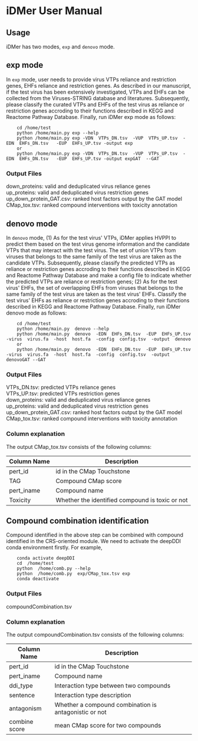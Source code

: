 # iDMer User Manual
## Usage
iDMer has two modes, `exp` and `denovo` mode.
## exp mode
In `exp` mode, user needs to provide virus VTPs reliance and restriction genes, EHFs reliance and restriction genes. As described in our manuscript, if the test virus has been extensively investigated, VTPs and EHFs can be collected from the Viruses-STRING database and literatures. Subsequently, please classify the curated VTPs and EHFs of the test virus as reliance or restriction genes accroding to their functions described in KEGG and Reactome Pathway Database. Finally, run iDMer exp mode as follows:

        cd /home/test
        python /home/main.py exp --help
        python /home/main.py exp -VDN  VTPs_DN.tsv  -VUP  VTPs_UP.tsv  -EDN  EHFs_DN.tsv   -EUP  EHFs_UP.tsv -output exp
        or
        python /home/main.py exp -VDN  VTPs_DN.tsv  -VUP  VTPs_UP.tsv  -EDN  EHFs_DN.tsv   -EUP  EHFs_UP.tsv -output expGAT  --GAT  

### Output Files
down_proteins: valid and deduplicated virus reliance genes  
up_proteins: valid and deduplicated virus restriction genes  
up_down_protein_GAT.csv: ranked host factors output by the GAT model   
CMap_tox.tsv: ranked compound interventions with toxicity annotation   


## denovo mode
In `denovo` mode, (1) As for the test virus' VTPs, iDMer applies HVPPI to predict them based on the test virus genome information and the candidate VTPs that may interact with the test virus. The set of union VTPs from viruses that belongs to the same family of the test virus are taken as the candidate VTPs. Subsequently, please classify the predicted VTPs as reliance or restriction genes accroding to their functions described in KEGG and Reactome Pathway Database and make a config file to indicate whether the predicted VTPs are reliance or restriction genes; (2) As for the test virus' EHFs, the set of overlapping EHFs from viruses that belongs to the same family of the test virus are taken as the test virus' EHFs. Classify the test virus' EHFs as reliance or restriction genes accroding to their functions described in KEGG and Reactome Pathway Database. Finally, run iDMer denovo mode as follows:

        cd /home/test
        python /home/main.py  denovo --help
        python /home/main.py  denovo  -EDN  EHFs_DN.tsv  -EUP  EHFs_UP.tsv  -virus  virus.fa  -host  host.fa  -config  config.tsv  -output  denovo
        or
        python /home/main.py  denovo  -EDN  EHFs_DN.tsv  -EUP  EHFs_UP.tsv  -virus  virus.fa  -host  host.fa  -config  config.tsv  -output denovoGAT --GAT    

### Output Files
VTPs_DN.tsv: predicted VTPs reliance genes  
VTPs_UP.tsv: predicted VTPs restriction genes   
down_proteins: valid and deduplicated virus reliance genes     
up_proteins: valid and deduplicated virus restriction genes     
up_down_protein_GAT.csv: ranked host factors output by the GAT model  
CMap_tox.tsv: ranked compound interventions with toxicity annotation  

### Column explanation
The output CMap_tox.tsv consists of the following columns:

| Column Name           | Description |
| -----------           | ----------- |
| pert_id               | id in the CMap Touchstone |
| TAG                   | Compound CMap score |
| pert_iname            | Compound name |
| Toxicity              | Whether the identified compound is toxic or not|

## Compound combination identification
Compound identified in the above step can be combined with compound identified in the CRS-oriented module. We need to activate the deepDDI conda environment firstly. For example,

        conda activate deepDDI
        cd  /home/test
        python  /home/comb.py --help
        python  /home/comb.py  exp/CMap_tox.tsv exp
        conda deactivate
### Output Files
compoundCombination.tsv

### Column explanation
The output compoundCombination.tsv consists of the following columns:

| Column Name           | Description |
| -----------           | ----------- |
| pert_id               | id in the CMap Touchstone |
| pert_iname            | Compound name |
| ddi_type              | Interaction type between two compounds |
| sentence              | Interaction type description
| antagonism            | Whether a compound combination is antagonistic or not |
| combine score         | mean CMap score for two compounds









